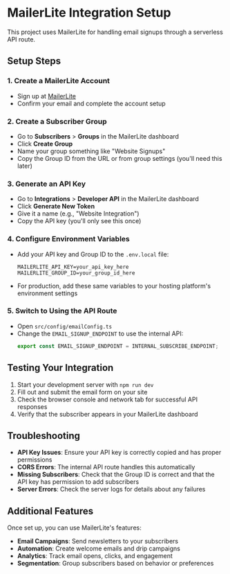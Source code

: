 # MailerLite Integration Setup

This project uses MailerLite for handling email signups through a serverless API route.

## Setup Steps

### 1. Create a MailerLite Account

- Sign up at [MailerLite](https://www.mailerlite.com)
- Confirm your email and complete the account setup

### 2. Create a Subscriber Group

- Go to **Subscribers** > **Groups** in the MailerLite dashboard
- Click **Create Group**
- Name your group something like "Website Signups"
- Copy the Group ID from the URL or from group settings (you'll need this later)

### 3. Generate an API Key

- Go to **Integrations** > **Developer API** in the MailerLite dashboard
- Click **Generate New Token**
- Give it a name (e.g., "Website Integration")
- Copy the API key (you'll only see this once)

### 4. Configure Environment Variables

- Add your API key and Group ID to the `.env.local` file:
  ```
  MAILERLITE_API_KEY=your_api_key_here
  MAILERLITE_GROUP_ID=your_group_id_here
  ```
- For production, add these same variables to your hosting platform's environment settings

### 5. Switch to Using the API Route

- Open `src/config/emailConfig.ts`
- Change the `EMAIL_SIGNUP_ENDPOINT` to use the internal API:
  ```javascript
  export const EMAIL_SIGNUP_ENDPOINT = INTERNAL_SUBSCRIBE_ENDPOINT;
  ```

## Testing Your Integration

1. Start your development server with `npm run dev`
2. Fill out and submit the email form on your site
3. Check the browser console and network tab for successful API responses
4. Verify that the subscriber appears in your MailerLite dashboard

## Troubleshooting

- **API Key Issues**: Ensure your API key is correctly copied and has proper permissions
- **CORS Errors**: The internal API route handles this automatically
- **Missing Subscribers**: Check that the Group ID is correct and that the API key has permission to add subscribers
- **Server Errors**: Check the server logs for details about any failures

## Additional Features

Once set up, you can use MailerLite's features:

- **Email Campaigns**: Send newsletters to your subscribers
- **Automation**: Create welcome emails and drip campaigns
- **Analytics**: Track email opens, clicks, and engagement
- **Segmentation**: Group subscribers based on behavior or preferences 